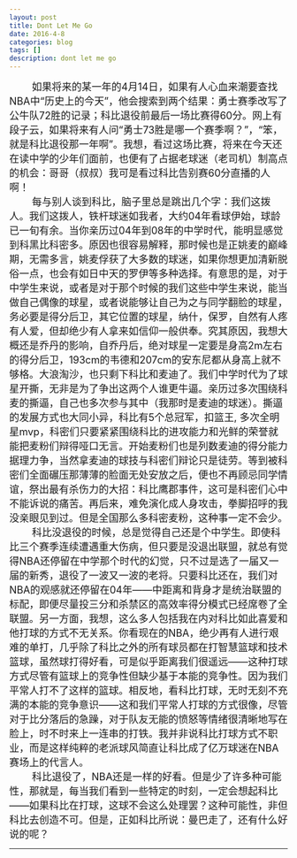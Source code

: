 ```yaml
---
layout: post
title: Dont Let Me Go
date: 2016-4-8
categories: blog
tags: []
description: dont let me go
---
```

<font size="4">
&emsp;&emsp;
如果将来的某一年的4月14日，如果有人心血来潮要查找NBA中“历史上的今天”，他会搜索到两个结果：勇士赛季改写了公牛队72胜的记录；科比退役前最后一场比赛得60分。网上有段子云，如果将来有人问“勇士73胜是哪一个赛季啊？”，“笨，就是科比退役那一年啊”。我想，看过这场比赛，将来在今天还在读中学的少年们面前，也便有了占据老球迷（老司机）制高点的机会：哥哥（叔叔）我可是看过科比告别赛60分直播的人啊！<br/>
&emsp;&emsp;
每与别人谈到科比，脑子里总是跳出几个字：我们这拨人。我们这拨人，铁杆球迷如我者，大约04年看球伊始，球龄已一旬有余。当你亲历过04年到08年的中学时代，能明显感觉到科黑比科密多。原因也很容易解释，那时候也是正姚麦的巅峰期，无需多言，姚麦俘获了大多数的球迷，如果你想更加清新脱俗一点，也会有如日中天的罗伊等多种选择。有意思的是，对于中学生来说，或者是对于那个时候的我们这些中学生来说，能当做自己偶像的球星，或者说能够让自己为之与同学翻脸的球星，务必要是得分后卫，其它位置的球星，纳什，保罗，自然有人疼有人爱，但却绝少有人拿来如信仰一般供奉。究其原因，我想大概还是乔丹的影响，自乔丹后，绝对球星一定要是身高2m左右的得分后卫，193cm的韦德和207cm的安东尼都从身高上就不够格。大浪淘沙，也只剩下科比和麦迪了。我们中学时代为了球星开撕，无非是为了争出这两个人谁更牛逼。亲历过多次围绕科麦的撕逼，自己也多次参与其中（我那时是麦迪的球迷）。撕逼的发展方式也大同小异，科比有5个总冠军，扣篮王, 多次全明星mvp，科密们只要紧紧围绕科比的进攻能力和光鲜的荣誉就能把麦粉们辩得哑口无言。开始麦粉们也是列数麦迪的得分能力据理力争，当然拿麦迪的球技与科密们辩论只是徒劳。等到被科密们全面碾压那薄薄的脸面无处安放之后，便也不再顾忌同学情谊，祭出最有杀伤力的大招：科比鹰郡事件，这可是科密们心中不能诉说的痛苦。再后来，难免演化成人身攻击，拳脚招呼的我没亲眼见到过。但是全国那么多科密麦粉，这种事一定不会少。<br/>
&emsp;&emsp;
科比没退役的时候，总是觉得自己还是个中学生。即使科比三个赛季连续遭遇重大伤病，但只要是没退出联盟，就总有觉得NBA还停留在中学那个时代的幻觉，只不过是选了一届又一届的新秀，退役了一波又一波的老将。只要科比还在，我们对NBA的观感就还停留在04年——中距离和背身才是统治联盟的标配，即便尽量投三分和杀禁区的高效率得分模式已经席卷了全联盟。另一方面，我想，这么多人包括我在内对科比如此喜爱和他打球的方式不无关系。你看现在的NBA，绝少再有人进行艰难的单打，几乎除了科比之外的所有球员都在打智慧篮球和技术篮球，虽然球打得好看，可是似乎距离我们很遥远——这种打球方式尽管有篮球上的竞争性但缺少基于本能的竞争性。因为我们平常人打不了这样的篮球。相反地，看科比打球，无时无刻不充满的本能的竞争意识——这和我们平常人打球的方式很像，尽管对于比分落后的急躁，对于队友无能的愤怒等情绪很清晰地写在脸上，时不时来上一连串的打铁。我并非说科比打球方式不职业，而是这样纯粹的老派球风简直让科比成了亿万球迷在NBA赛场上的代言人。<br/>
&emsp;&emsp;
科比退役了，NBA还是一样的好看。但是少了许多种可能性，那就是，每当我们看到一些特定的时刻，一定会想起科比——如果科比在打球，这球不会这么处理罢？这种可能性，非但科比去创造不可。但是，正如科比所说：曼巴走了，还有什么好说的呢？    
</font>


---

